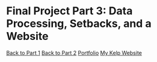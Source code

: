 # Final Project Part 3: Data Processing, Setbacks, and a Website
[Back to Part 1](kelp-proj-HNeblina.md)
[Back to Part 2](final-part-2)
[Portfolio](README.md)
[My Kelp Website](https://carnegiemellon.shorthandstories.com/070951e8-c3d6-49d9-8166-4a097fa5b8f1/index.html)

## 
